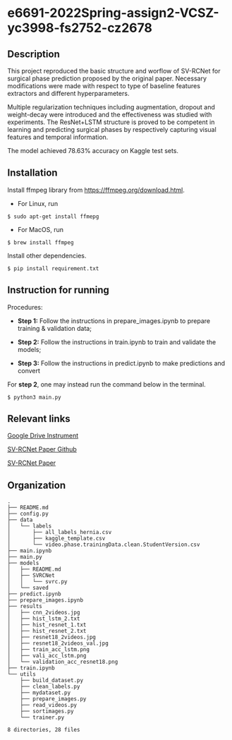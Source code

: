 # e6691-2022Spring-assign2-VCSZ-yc3998-fs2752-cz2678

## Description

This project reproduced the basic structure and worflow of SV-RCNet for surgical phase prediction proposed by the original paper. Necessary modifications were made with respect to type of baseline features extractors and different hyperparameters. 

Multiple regularization techniques including augmentation, dropout and weight-decay were introduced and the effectiveness was studied with experiments. The ResNet+LSTM structure is proved to be competent in learning and predicting surgical phases by respectively capturing visual features and temporal information. 

The model achieved 78.63% accuracy on Kaggle test sets.

## Installation

Install ffmpeg library from https://ffmpeg.org/download.html. 

- For Linux, run 

```shell
$ sudo apt-get install ffmepg
```

- For MacOS, run 

```shell
$ brew install ffmpeg
```

Install other dependencies. 

```shell
$ pip install requirement.txt
```

## Instruction for running

Procedures: 

- **Step 1:** Follow the instructions in prepare_images.ipynb to prepare training & validation data; 

- **Step 2:** Follow the instructions in train.ipynb to train and validate the models; 

- **Step 3:** Follow the instructions in predict.ipynb to make predictions and convert 

For **step 2**, one may instead run the command below in the terminal. 

```shell
$ python3 main.py
```

## Relevant links

[Google Drive Instrument](https://docs.google.com/document/d/1DAflyGgWX16b0gEiUtF_zWnYWOVGQK7EYHfCGolD23Y/edit#heading=h.yyu9j2b1l9fp)

[SV-RCNet Paper Github](https://github.com/YuemingJin/SV-RCNet)

[SV-RCNet Paper](https://ieeexplore.ieee.org/abstract/document/8240734)

## Organization

```
.
├── README.md
├── config.py
├── data
│   └── labels
│       ├── all_labels_hernia.csv
│       ├── kaggle_template.csv
│       └── video.phase.trainingData.clean.StudentVersion.csv
├── main.ipynb
├── main.py
├── models
│   ├── README.md
│   ├── SVRCNet
│   │   └── svrc.py
│   └── saved
├── predict.ipynb
├── prepare_images.ipynb
├── results
│   ├── cnn_2videos.jpg
│   ├── hist_lstm_2.txt
│   ├── hist_resnet_1.txt
│   ├── hist_resnet_2.txt
│   ├── resnet18_2videos.jpg
│   ├── resnet18_2videos_val.jpg
│   ├── train_acc_lstm.png
│   ├── vali_acc_lstm.png
│   └── validation_acc_resnet18.png
├── train.ipynb
└── utils
    ├── build_dataset.py
    ├── clean_labels.py
    ├── mydataset.py
    ├── prepare_images.py
    ├── read_videos.py
    ├── sortimages.py
    └── trainer.py

8 directories, 28 files
```

